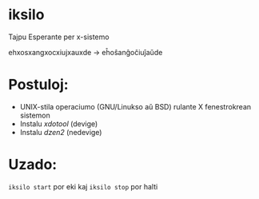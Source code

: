 # iksilo
Tajpu Esperante per x-sistemo

ehxosxangxocxiujxauxde → eĥoŝanĝoĉiuĵaŭde

# Postuloj:
- UNIX-stila operaciumo (GNU/Linukso aŭ BSD) rulante X fenestrokrean sistemon
- Instalu *xdotool* (devige)
- Instalu *dzen2* (nedevige)

# Uzado:
`iksilo start` por eki kaj `iksilo stop` por halti
